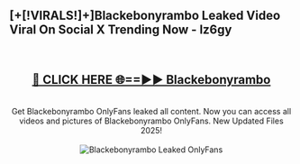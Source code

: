 <h2>[+[!VIRALS!]+]Blackebonyrambo Leaked Video Viral On Social X Trending Now - lz6gy</h2>
<br>
<div align="center">
<h2><a href="https://libra.edu.pl?Blackebonyrambo" rel="nofollow">🔴 CLICK HERE 🌐==►► Blackebonyrambo</a></h2>
<br>
Get Blackebonyrambo OnlyFans leaked all content. Now you can access all videos and pictures of Blackebonyrambo OnlyFans. New Updated Files 2025!
<br>
<br>
<a href="https://libra.edu.pl?Blackebonyrambo" rel="nofollow" data-target="animated-image.originalLink"><img src="https://i.ibb.co.com/WyWwxjT/player-gif2.gif" alt="Blackebonyrambo Leaked OnlyFans" style="max-width: 100%; display: inline-block;" data-target="animated-image.originalImage"></a>
</div>
<br>
